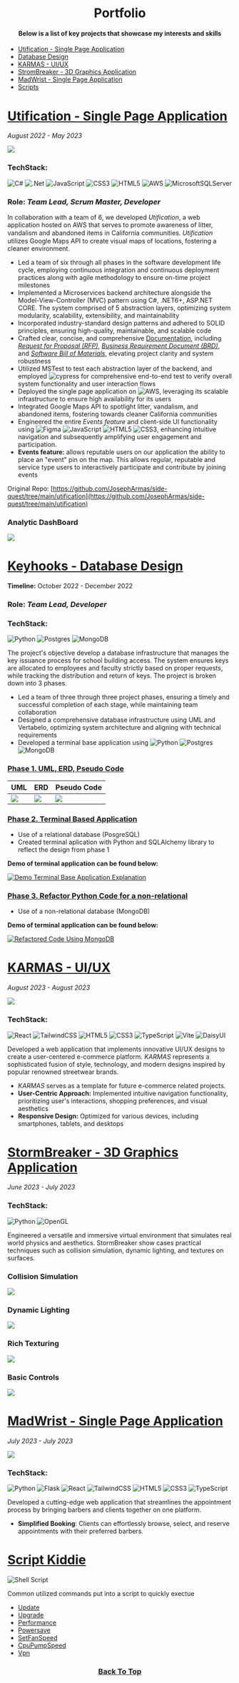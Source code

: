 <h1 id="top" align="center">Portfolio</h1>

<h4 align="center">Below is a list of key projects that showcase my interests and skills</h4>
<ul>
 <li>
  <a href="#utif">Utification - Single Page Application</a>
 </li>
 <li>
  <a href="#keyhook">Database Design</a>
 </li>
 <li>
  <a href="#karmas">KARMAS - UI/UX</a>
 </li>
 <li>
  <a href="#stormbreaker">StromBreaker - 3D Graphics Application</a>
 </li>
 <li>
  <a href="#madwrist">MadWrist - Single Page Application</a>
 </li>
 <li>
  <a href="#scripts">Scripts</a>
 </li>
</ul>

#

<h1 id="utif">
 <a href="https://github.com/JosephArmas/side-quest/tree/main/utification">Utification - Single Page Application</a>
</h1>

*August 2022 - May 2023*

![](https://github.com/JosephArmas/side-quest/blob/main/assets/utification-events.gif)


### **TechStack:**
![C#](https://img.shields.io/badge/c%23-%23239120.svg?style=for-the-badge&logo=c-sharp&logoColor=white) ![.Net](https://img.shields.io/badge/.NET-5C2D91?style=for-the-badge&logo=.net&logoColor=white) ![JavaScript](https://img.shields.io/badge/javascript-%23323330.svg?style=for-the-badge&logo=javascript&logoColor=%23F7DF1E) ![CSS3](https://img.shields.io/badge/css3-%231572B6.svg?style=for-the-badge&logo=css3&logoColor=white) ![HTML5](https://img.shields.io/badge/html5-%23E34F26.svg?style=for-the-badge&logo=html5&logoColor=white) ![AWS](https://img.shields.io/badge/AWS-%23FF9900.svg?style=for-the-badge&logo=amazon-aws&logoColor=white) ![MicrosoftSQLServer](https://img.shields.io/badge/Microsoft%20SQL%20Server-CC2927?style=for-the-badge&logo=microsoft%20sql%20server&logoColor=white)
### **Role:** *Team Lead, Scrum Master, Developer* 

In collaboration with a team of 6, we developed *Utification*, a web application hosted on AWS that serves to promote awareness of litter,
vandalism and abandoned items in California communities. *Utiﬁcation* utilizes Google Maps API
to create visual maps of locations, fostering a cleaner environment.
- Led a team of six through all phases in the software development life cycle, employing continuous
integration and continuous deployment practices along with agile methodology to ensure on-time
project milestones
- Implemented a Microservices backend architecture alongside the Model-View-Controller (MVC)
pattern using C#, .NET6+, ASP.NET CORE. The system comprised of 5 abstraction layers,
optimizing system modularity, scalability, extensibility, and maintainability
- Incorporated industry-standard design patterns and adhered to SOLID principles, ensuring
high-quality, maintainable, and scalable code
- Crafted clear, concise, and comprehensive [Documentation](https://github.com/JosephArmas/side-quest/tree/main/documentation), including [*Request for Proposal (RFP)*](https://github.com/JosephArmas/side-quest/blob/main/documentation/utification/RFP/CECS491A-RFPv6.pdf), [*Business Requirement Document (BRD)*](https://github.com/JosephArmas/side-quest/blob/main/documentation/utification/BRD/CECS491A-BRD%20V8.pdf), and [*Software Bill of Materials*](https://github.com/JosephArmas/side-quest/blob/main/documentation/utification/bill%20of%20materials/Software%20Bill%20of%20Materials%20v2.pdf), elevating project clarity and system robustness
- Utilized MSTest to test each abstraction layer of the backend, and employed ![cypress](https://img.shields.io/badge/-cypress-%23E5E5E5?style=for-the-badge&logo=cypress&logoColor=058a5e) for
comprehensive end-to-end test to verify overall system functionality and user interaction flows
- Deployed the single page application on ![AWS](https://img.shields.io/badge/AWS-%23FF9900.svg?style=for-the-badge&logo=amazon-aws&logoColor=white), leveraging its scalable infrastructure to ensure high
availability for its users
- Integrated Google Maps API to spotlight litter, vandalism, and abandoned items, fostering towards
cleaner California communities
- Engineered the entire *Events feature* and client-side UI functionality using 	![Figma](https://img.shields.io/badge/figma-%23F24E1E.svg?style=for-the-badge&logo=figma&logoColor=white) ![JavaScript](https://img.shields.io/badge/javascript-%23323330.svg?style=for-the-badge&logo=javascript&logoColor=%23F7DF1E) ![HTML5](https://img.shields.io/badge/html5-%23E34F26.svg?style=for-the-badge&logo=html5&logoColor=white) ![CSS3](https://img.shields.io/badge/css3-%231572B6.svg?style=for-the-badge&logo=css3&logoColor=white), enhancing intuitive navigation and subsequently amplifying user engagement and participation.
- **Events feature:** allows reputable users on our application the ability to place an
"event" pin on the map. This allows regular, reputable and service type users to
interactively participate and contribute by joining events

Original Repo: [https://github.com/JosephArmas/side-quest/tree/main/utification](https://github.com/JosephArmas/side-quest/tree/main/utification)

### Analytic DashBoard
![](https://github.com/JosephArmas/side-quest/blob/main/assets/analytic-dashboard.gif)

<h1 id="keyhook">
 <a href="https://github.com/JosephArmas/side-quest/tree/main/keyhooks">Keyhooks - Database Design</a>
</h1>

**Timeline:** October 2022 - December 2022
### **Role:** *Team Lead, Developer* 

### TechStack:
![Python](https://img.shields.io/badge/python-3670A0?style=for-the-badge&logo=python&logoColor=ffdd54)
![Postgres](https://img.shields.io/badge/postgres-%23316192.svg?style=for-the-badge&logo=postgresql&logoColor=white)
![MongoDB](https://img.shields.io/badge/MongoDB-%234ea94b.svg?style=for-the-badge&logo=mongodb&logoColor=white)

The project's objective develop a database infrastructure that manages the key issuance process for school building access. The system ensures keys are allocated to employees and faculty strictly based on proper requests, while tracking the distribution and return of keys. The project is broken down into 3 phases.

- ‭Led a team of three through three project phases, ensuring a timely and successful completion of each‬
‭stage, while maintaining team collaboration
- ‭Designed a comprehensive database infrastructure using UML and Vertabelo, optimizing system‬
‭architecture and aligning with technical requirements
- ‭Developed a terminal base application using ![Python](https://img.shields.io/badge/python-3670A0?style=for-the-badge&logo=python&logoColor=ffdd54)
![Postgres](https://img.shields.io/badge/postgres-%23316192.svg?style=for-the-badge&logo=postgresql&logoColor=white)
![MongoDB](https://img.shields.io/badge/MongoDB-%234ea94b.svg?style=for-the-badge&logo=mongodb&logoColor=white)
 
### [Phase 1. UML, ERD, Pseudo Code](https://github.com/JosephArmas/side-quest/tree/main/keyhooks/phase1)
| UML     | ERD     | Pseudo Code |
|---------|---------|-------------|
|![](https://github.com/JosephArmas/side-quest/blob/main/keyhooks/phase1/hooks_updated.png) | ![](https://github.com/JosephArmas/side-quest/blob/main/keyhooks/phase1/key_hook_updated_erd.png) | ![](https://github.com/JosephArmas/side-quest/blob/main/keyhooks/phase1/Python%20Pseudo.png)

<!-- https://ytcards.demolab.com/?id=<video ID>&title=<video+title>&lang=en&timestamp=<video publish date in Unix time format>&background_color=%230d1117&title_color=%23ffffff&stats_color=%23dedede&max_title_lines=1&width=250&border_radius=5&duration=<video duration in seconds> "<video title>") -->
### [Phase 2. Terminal Based Application](https://github.com/JosephArmas/side-quest/tree/main/keyhooks/phase2)
- Use of a relational database (PosgreSQL)
- Created terminal aplication with Python and SQLAlchemy library to reflect the design from phase 1

**Demo of terminal application can be found below:**

[![Demo Terminal Base Application Explanation](https://ytcards.demolab.com/?id=3kEn731NL8c&title=Terminal+Base+Application+Explanation+Science&lang=en&timestamp=1636628400&background_color=%230d1117&title_color=%23ffffff&stats_color=%23dedede&max_title_lines=1&width=250&border_radius=5&duration=656 "Terminal Base Application Explanation")](https://youtu.be/3kEn731NL8c)

### [Phase 3. Refactor Python Code for a non-relational](https://github.com/JosephArmas/side-quest/tree/main/keyhooks/phase3)
- Use of a non-relational database (MongoDB)

**Demo of terminal application can be found below:**

[![Refactored Code Using MongoDB](https://ytcards.demolab.com/?id=A3IeQM8w8BY&title=Refactored+Code+Using+MongoDB+Science&lang=en&timestamp=1636628400&background_color=%230d1117&title_color=%23ffffff&stats_color=%23dedede&max_title_lines=1&width=250&border_radius=5&duration=356 "Refactored Code Using MongoDB")](https://youtu.be/A3IeQM8w8BY)

<h1 id="karmas">
 <a href="https://github.com/JosephArmas/side-quest/tree/main/karmas">KARMAS - UI/UX</a>
</h1>

*August 2023 - August 2023*

![](https://github.com/JosephArmas/side-quest/blob/main/assets/karmas-demo.gif)

### **TechStack:**
  ![React](https://img.shields.io/badge/react-%2320232a.svg?style=for-the-badge&logo=react&logoColor=%2361DAFB) ![TailwindCSS](https://img.shields.io/badge/tailwindcss-%2338B2AC.svg?style=for-the-badge&logo=tailwind-css&logoColor=white) ![HTML5](https://img.shields.io/badge/html5-%23E34F26.svg?style=for-the-badge&logo=html5&logoColor=white) ![CSS3](https://img.shields.io/badge/css3-%231572B6.svg?style=for-the-badge&logo=css3&logoColor=white) ![TypeScript](https://img.shields.io/badge/typescript-%23007ACC.svg?style=for-the-badge&logo=typescript&logoColor=white) ![Vite](https://img.shields.io/badge/vite-%23646CFF.svg?style=for-the-badge&logo=vite&logoColor=white) ![DaisyUI](https://img.shields.io/badge/daisyui-5A0EF8?style=for-the-badge&logo=daisyui&logoColor=white)
  
Developed a web application that implements innovative UI/UX designs to create a user-centered e-commerce platform. *KARMAS* represents a sophisticated fusion of style, technology, and modern designs inspired by popular renowned streetwear brands.
- *KARMAS* serves as a template for future e-commerce related projects.
- **User-Centric Approach:** Implemented intuitive navigation functionality, prioritizing user's interactions, shopping preferences, and visual aesthetics
- **Responsive Design:** Optimized for various devices, including smartphones, tablets, and desktops

<h1 id="stormbreaker">
 <a href="https://github.com/JosephArmas/side-quest/tree/main/stormbreaker">StormBreaker - 3D Graphics Application</a>
</h1>

*June 2023 - July 2023*

### **TechStack:** 


![Python](https://img.shields.io/badge/python-3670A0?style=for-the-badge&logo=python&logoColor=ffdd54) ![OpenGL](https://img.shields.io/badge/OpenGL-%23FFFFFF.svg?style=for-the-badge&logo=opengl)

Engineered a versatile and immersive virtual environment that simulates real world physics and aesthetics. StormBreaker show cases practical techniques such as collision simulation, dynamic lighting, and textures on surfaces.

 ### Collision Simulation
 ![](https://github.com/JosephArmas/side-quest/blob/main/assets/collision-simulation.gif)

### Dynamic Lighting
![](https://github.com/JosephArmas/side-quest/blob/main/assets/lighting.gif)

### Rich Texturing
![](https://github.com/JosephArmas/side-quest/blob/main/assets/hammer-drop.gif)

### Basic Controls
![](https://github.com/JosephArmas/side-quest/blob/main/assets/basic-controls.gif)


<h1 id="madwrist">
 <a href="https://github.com/JosephArmas/side-quest/tree/main/madwrist">MadWrist - Single Page Application</a>
</h1>

*July 2023 - July 2023*

![](https://github.com/JosephArmas/side-quest/blob/main/assets/wadwrist-demo.gif)

### **TechStack:**
![Python](https://img.shields.io/badge/python-3670A0?style=for-the-badge&logo=python&logoColor=ffdd54) 	![Flask](https://img.shields.io/badge/flask-%23000.svg?style=for-the-badge&logo=flask&logoColor=white) ![React](https://img.shields.io/badge/react-%2320232a.svg?style=for-the-badge&logo=react&logoColor=%2361DAFB) ![TailwindCSS](https://img.shields.io/badge/tailwindcss-%2338B2AC.svg?style=for-the-badge&logo=tailwind-css&logoColor=white) ![HTML5](https://img.shields.io/badge/html5-%23E34F26.svg?style=for-the-badge&logo=html5&logoColor=white) ![CSS3](https://img.shields.io/badge/css3-%231572B6.svg?style=for-the-badge&logo=css3&logoColor=white) ![TypeScript](https://img.shields.io/badge/typescript-%23007ACC.svg?style=for-the-badge&logo=typescript&logoColor=white) 

Developed a cutting-edge web application that streamlines the appointment process by bringing barbers and clients together on one platform.
- **Simplified Booking**: Clients can effortlessly browse, select, and reserve appointments with their preferred barbers.

<h1 id="scripts">
 <a href="https://github.com/JosephArmas/side-quest/tree/main/script%20kiddie">Script Kiddie</a>
</h1>

![Shell Script](https://img.shields.io/badge/shell_script-%23121011.svg?style=for-the-badge&logo=gnu-bash&logoColor=white)

Common utilized commands put into a script to quickly exectue 
- [Update](https://github.com/JosephArmas/side-quest/blob/main/script%20kiddie/update.sh)
- [Upgrade](https://github.com/JosephArmas/side-quest/blob/main/script%20kiddie/upgrade.sh)
- [Performance](https://github.com/JosephArmas/side-quest/blob/main/script%20kiddie/overclock.sh)
- [Powersave](https://github.com/JosephArmas/side-quest/blob/main/script%20kiddie/powersave.sh)
- [SetFanSpeed](https://github.com/JosephArmas/side-quest/blob/main/script%20kiddie/set_fan_speed.sh)
- [CpuPumpSpeed](https://github.com/JosephArmas/side-quest/blob/main/script%20kiddie/pumpspeed.sh)
- [Vpn](https://github.com/JosephArmas/side-quest/blob/main/script%20kiddie/vpn.sh)


<h3 align="center">
 <a href="#top">Back To Top</a>
</h3>
